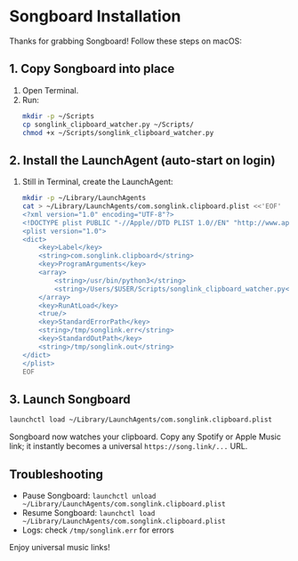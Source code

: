 # Songboard Installation

Thanks for grabbing Songboard! Follow these steps on macOS:

## 1. Copy Songboard into place
1. Open Terminal.
2. Run:
   ```bash
   mkdir -p ~/Scripts
   cp songlink_clipboard_watcher.py ~/Scripts/
   chmod +x ~/Scripts/songlink_clipboard_watcher.py
   ```

## 2. Install the LaunchAgent (auto-start on login)
1. Still in Terminal, create the LaunchAgent:
   ```bash
   mkdir -p ~/Library/LaunchAgents
   cat > ~/Library/LaunchAgents/com.songlink.clipboard.plist <<'EOF'
   <?xml version="1.0" encoding="UTF-8"?>
   <!DOCTYPE plist PUBLIC "-//Apple//DTD PLIST 1.0//EN" "http://www.apple.com/DTDs/PropertyList-1.0.dtd">
   <plist version="1.0">
   <dict>
       <key>Label</key>
       <string>com.songlink.clipboard</string>
       <key>ProgramArguments</key>
       <array>
           <string>/usr/bin/python3</string>
           <string>/Users/$USER/Scripts/songlink_clipboard_watcher.py</string>
       </array>
       <key>RunAtLoad</key>
       <true/>
       <key>StandardErrorPath</key>
       <string>/tmp/songlink.err</string>
       <key>StandardOutPath</key>
       <string>/tmp/songlink.out</string>
   </dict>
   </plist>
   EOF
   ```

## 3. Launch Songboard
```bash
launchctl load ~/Library/LaunchAgents/com.songlink.clipboard.plist
```

Songboard now watches your clipboard. Copy any Spotify or Apple Music link; it instantly becomes a universal `https://song.link/...` URL.

## Troubleshooting
- Pause Songboard: `launchctl unload ~/Library/LaunchAgents/com.songlink.clipboard.plist`
- Resume Songboard: `launchctl load ~/Library/LaunchAgents/com.songlink.clipboard.plist`
- Logs: check `/tmp/songlink.err` for errors

Enjoy universal music links!

